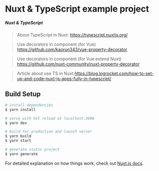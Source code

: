 # Nuxt & TypeScript example project

##### Nuxt & TypeScript
> About TypeScript in Nuxt: https://typescript.nuxtjs.org/

> Use decorators in component (for Vue) https://github.com/kaorun343/vue-property-decorator

> Use decorators in component (for Vue extend Nuxt) https://github.com/nuxt-community/nuxt-property-decorator

> Article about use TS in Nuxt https://blog.logrocket.com/how-to-set-up-and-code-nuxt-js-apps-fully-in-typescript/

## Build Setup

```bash
# install dependencies
$ yarn install

# serve with hot reload at localhost:3000
$ yarn dev

# build for production and launch server
$ yarn build
$ yarn start

# generate static project
$ yarn generate
```

For detailed explanation on how things work, check out [Nuxt.js docs](https://nuxtjs.org).

